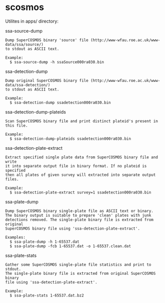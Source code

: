 scosmos
=======

Utilites in apps/ directory:

  ssa-source-dump
  
    Dump SuperCOSMOS binary 'source' file (http://www-wfau.roe.ac.uk/www-data/ssa/source/)
    to stdout as ASCII text.
    
    Example:
      $ ssa-source-dump -h ssaSource000ra030.bin


  ssa-detection-dump
  
    Dump original SuperCOSMOS binary file (http://www-wfau.roe.ac.uk/www-data/ssa-detection/)
    to stdout as ASCII text.
    
    Example:
      $ ssa-detection-dump ssadetection000ra030.bin


  ssa-detection-dump-plateids
  
    Scan SuperCOSMOS binary file and print distinct plateid's present in this file.
    
    Example:
      $ ssa-detection-dump-plateids ssadetection000ra030.bin


  ssa-detection-plate-extract
  
    Extract specified single plate data from SuperCOSMOS binary file and write
    it into separate output file in binary format. If no plateid is specified
    then all plates of given survey will extracted into separate output files.
    
    Example:
      $ ssa-detection-plate-extract survey=1 ssadetection000ra030.bin


  ssa-plate-dump
  
    Dump SuperCOSMOS binary single-plate file as ASCII text or binary.
    The binary output is suitable to prepare 'clean' plates with junk
    detections removed. The single-plate binary file is extracted from original
    SuperCOSMOS binary file using 'ssa-detection-plate-extract'.
    
    Examples:
      $ ssa-plate-dump -h 1-65537.dat
      $ ssa-plate-dump -fcb 1-65537.dat -o 1-65537.clean.dat


  ssa-plate-stats
  
    Gather some SuperCOSMOS single-plate file statistics and print to stdout.
    The single-plate binary file is extracted from original SuperCOSMOS binary
    file using 'ssa-detection-plate-extract'.
    
    Example:
      $ ssa-plate-stats 1-65537.dat.bz2

